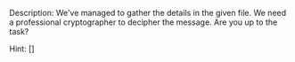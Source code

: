 Description:
We've managed to gather the details in the given file. We need a professional cryptographer to decipher the message. Are you up to the task?

Hint:
[]